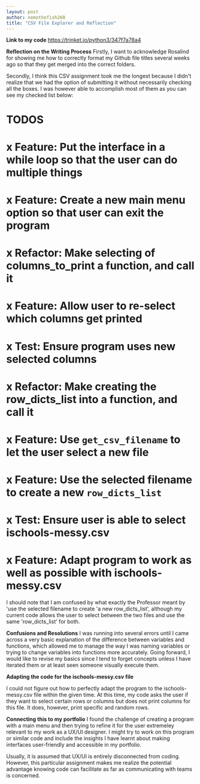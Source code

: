 ```yaml
---
layout: post
author: nemothefish260
title: "CSV File Explorer and Reflection"
---
```


**Link to my code**
https://trinket.io/python3/347f7a78a4

**Reflection on the Writing Process**
Firstly, I want to acknowledge Rosalind for showing me how to correctly format my Github file titles several weeks ago so that they get merged into the correct folders.

Secondly, I think this CSV assignment took me the longest because I didn't realize that we had the option of submitting it without necessarily checking all the boxes.
I was however able to accomplish most of them as you can see my checked list below:

# TODOS
# x Feature: Put the interface in a while loop so that the user can do multiple things
# x Feature: Create a new main menu option so that user can exit the program
# x Refactor: Make selecting of columns_to_print a function, and call it
# x Feature: Allow user to re-select which columns get printed
# x Test: Ensure program uses new selected columns
#
# x Refactor: Make creating the row_dicts_list into a function, and call it
# x Feature: Use `get_csv_filename` to let the user select a new file
# x Feature: Use the selected filename to create a new `row_dicts_list`
# x Test: Ensure user is able to select ischools-messy.csv 
# x Feature: Adapt program to work as well as possible with ischools-messy.csv

I should note that I am confused by what exactly the Professor meant by 'use the selected filename to create 'a new row_dicts_list', although my current code allows the
user to select between the two files and use the same 'row_dicts_list' for both.

**Confusions and Resolutions**
I was running into several errors until I came across a very basic explanation of the difference between variables and functions, which allowed me to manage the way
I was naming variables or trying to change variables into functions more accurately. Going forward, I would like to revise my basics since I tend to forget concepts
unless I have iterated them or at least seen someone visually execute them.

**Adapting the code for the ischools-messy.csv file**

I could not figure out how to perfectly adapt the program to the ischools-messy.csv file within the given time. At this time, my code asks the user if they want to 
select certain rows or columns but does not print columns for this file. It does, however, print specific and random rows.

**Connecting this to my portfolio**
I found the challenge of creating a program with a main menu and then trying to refine it for the user extremeley relevant to my work as a UX/UI designer. I might try
to work on this program or similar code and include the insights I have learnt about making interfaces user-friendly and accessible in my portfolio.

Usually, it is assumed that UX/UI is entirely disconnected from coding. However, this particular assignment makes me realize the potential advantage knowing code can
facilitate as far as communicating with teams is concerned.



